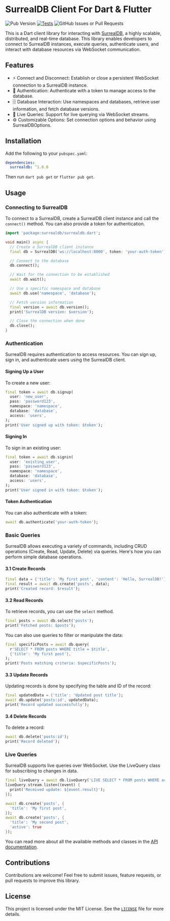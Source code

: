 # SurrealDB Client For Dart & Flutter

![Pub Version](https://img.shields.io/pub/v/surrealdb?logo=dart)
[![Tests](https://github.com/duhanbalci/surrealdb_flutter/actions/workflows/dart-test.yml/badge.svg?branch=main)](https://github.com/duhanbalci/surrealdb_flutter/actions/workflows/dart-test.yml)
![GitHub Issues or Pull Requests](https://img.shields.io/github/issues/duhanbalci/surrealdb_flutter?logo=github)

This is a Dart client library for interacting with [SurrealDB](https://surrealdb.com/docs/), a highly scalable, distributed, and real-time database. This library enables developers to connect to SurrealDB instances, execute queries, authenticate users, and interact with database resources via WebSocket communication.

## Features

- ⚡ Connect and Disconnect: Establish or close a persistent WebSocket connection to a SurrealDB instance.
- 🔐 Authentication: Authenticate with a token to manage access to the database.
- 🗄️ Database Interaction: Use namespaces and databases, retrieve user information, and fetch database versions.
- 🔄 Live Queries: Support for live querying via WebSocket streams.
- ⚙️ Customizable Options: Set connection options and behavior using SurrealDBOptions.

## Installation

Add the following to your `pubspec.yaml`:

```yaml
dependencies:
  surrealdb: ^1.0.0
```
Then run `dart pub get` or `flutter pub get`.

## Usage

### Connecting to SurrealDB

To connect to a SurrealDB, create a SurrealDB client instance and call the `connect()` method. You can also provide a token for authentication.

```dart
import 'package:surrealdb/surrealdb.dart';

void main() async {
  // Create a SurrealDB client instance
  final db = SurrealDB('ws://localhost:8000', token: 'your-auth-token');

  // Connect to the database
  db.connect();

  // Wait for the connection to be established
  await db.wait();

  // Use a specific namespace and database
  await db.use('namespace', 'database');

  // Fetch version information
  final version = await db.version();
  print('SurrealDB version: $version');

  // Close the connection when done
  db.close();
}
```

### Authentication

SurrealDB requires authentication to access resources. You can sign up, sign in, and authenticate users using the SurrealDB client.

#### Signing Up a User

To create a new user:

```dart
final token = await db.signup(
  user: 'new_user',
  pass: 'password123',
  namespace: 'namespace',
  database: 'database',
  access: 'users',
);
print('User signed up with token: $token');
```

#### Signing In

To sign in an existing user:

```dart
final token = await db.signin(
  user: 'existing_user', 
  pass: 'password123',
  namespace: 'namespace',
  database: 'database',
  access: 'users',
);
print('User signed in with token: $token');
```

#### Token Authentication

You can also authenticate with a token:

```dart
await db.authenticate('your-auth-token');
```

### Basic Queries


SurrealDB allows executing a variety of commands, including CRUD operations (Create, Read, Update, Delete) via queries. Here's how you can perform simple database operations.

#### 3.1 Create Records

```dart
final data = {'title': 'My first post', 'content': 'Hello, SurrealDB!'};
final result = await db.create('posts', data);
print('Created record: $result');
```

#### 3.2 Read Records

To retrieve records, you can use the `select` method.

```dart
final posts = await db.select('posts');
print('Fetched posts: $posts');
```

You can also use queries to filter or manipulate the data:

```dart
final specificPosts = await db.query(
  r'SELECT * FROM posts WHERE title = $title',
  {'title': 'My first post'},
);
print('Posts matching criteria: $specificPosts');
```

#### 3.3 Update Records

Updating records is done by specifying the table and ID of the record:

```dart
final updatedData = {'title': 'Updated post title'};
await db.update('posts:id', updatedData);
print('Record updated successfully');
```

#### 3.4 Delete Records

To delete a record:

```dart
await db.delete('posts:id');
print('Record deleted');
```

### Live Queries

SurrealDB supports live queries over WebSocket. Use the LiveQuery class for subscribing to changes in data.

```dart
final liveQuery = await db.liveQuery('LIVE SELECT * FROM posts WHERE active = true');
liveQuery.stream.listen((event) {
  print('Received update: ${event.result}');
});

await db.create('posts', {
  'title': 'My first post',
});
await db.create('posts', {
  'title': 'My second post',
  'active': true
});
```

You can read more about all the available methods and classes in the [API documentation](https://pub.dev/documentation/surrealdb/latest).

## Contributions

Contributions are welcome! Feel free to submit issues, feature requests, or pull requests to improve this library.

## License

This project is licensed under the MIT License. See the [`LICENSE`](https://github.com/duhanbalci/surrealdb_flutter/blob/main/LICENSE) file for more details.